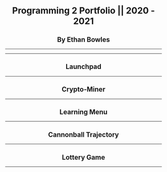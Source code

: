 <h1 align="center">Programming 2 Portfolio || 2020 - 2021</h1>
<h2 align="center">By Ethan Bowles</h2>

___
___
<h2 align="center">Launchpad</h2>

___
<h2 align="center">Crypto-Miner</h2>

___
<h2 align="center">Learning Menu</h2>

___
<h2 align="center">Cannonball Trajectory</h2>

___
<h2 align="center">Lottery Game</h2>

___
